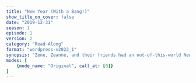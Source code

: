 ```yaml
---
title: "New Year (With a Bang!)"
show_title_on_cover: false
date: "2019-12-31"
season: 1
episode: 1
version: 2
category: "Read-Along"
format: "wordpress-v2022_1"
synopsis: "Zene, Zeanne, and their friends had an out-of-this-world New Year's Eve Party! But when the rocket failed to launch after the countdown, Zene and Zeanne remind Dani that failures are a good thing after all, as long as one does not give up."
modes: [
    {mode_name: "Original", call_at: [0]}
]
---
```

